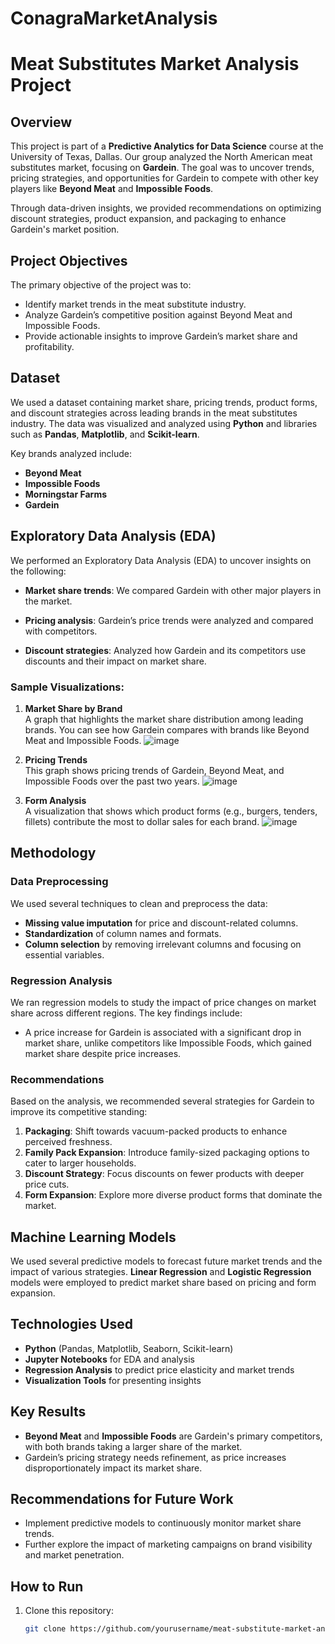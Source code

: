 # ConagraMarketAnalysis
# Meat Substitutes Market Analysis Project

## Overview
This project is part of a **Predictive Analytics for Data Science** course at the University of Texas, Dallas. Our group analyzed the North American meat substitutes market, focusing on **Gardein**. The goal was to uncover trends, pricing strategies, and opportunities for Gardein to compete with other key players like **Beyond Meat** and **Impossible Foods**. 

Through data-driven insights, we provided recommendations on optimizing discount strategies, product expansion, and packaging to enhance Gardein's market position.

## Project Objectives
The primary objective of the project was to:
- Identify market trends in the meat substitute industry.
- Analyze Gardein’s competitive position against Beyond Meat and Impossible Foods.
- Provide actionable insights to improve Gardein’s market share and profitability.

## Dataset
We used a dataset containing market share, pricing trends, product forms, and discount strategies across leading brands in the meat substitutes industry. The data was visualized and analyzed using **Python** and libraries such as **Pandas**, **Matplotlib**, and **Scikit-learn**.

Key brands analyzed include:
- **Beyond Meat**
- **Impossible Foods**
- **Morningstar Farms**
- **Gardein**

## Exploratory Data Analysis (EDA)
We performed an Exploratory Data Analysis (EDA) to uncover insights on the following:
- **Market share trends**: We compared Gardein with other major players in the market.





- **Pricing analysis**: Gardein’s price trends were analyzed and compared with competitors.
- **Discount strategies**: Analyzed how Gardein and its competitors use discounts and their impact on market share.

### Sample Visualizations:
1. **Market Share by Brand**  
   A graph that highlights the market share distribution among leading brands. You can see how Gardein compares with brands like Beyond Meat and Impossible Foods.
![image](https://github.com/user-attachments/assets/c75ee437-7e56-47db-bc6e-3f57df9d87a5)
2. **Pricing Trends**  
   This graph shows pricing trends of Gardein, Beyond Meat, and Impossible Foods over the past two years.
   ![image](https://github.com/user-attachments/assets/7082d55c-face-4b5e-8857-8e2bb199f047)


4. **Form Analysis**  
   A visualization that shows which product forms (e.g., burgers, tenders, fillets) contribute the most to dollar sales for each brand.
![image](https://github.com/user-attachments/assets/22905eb3-5378-4297-bf58-49993a923c8d)

## Methodology
### Data Preprocessing
We used several techniques to clean and preprocess the data:
- **Missing value imputation** for price and discount-related columns.
- **Standardization** of column names and formats.
- **Column selection** by removing irrelevant columns and focusing on essential variables.

### Regression Analysis
We ran regression models to study the impact of price changes on market share across different regions. The key findings include:
- A price increase for Gardein is associated with a significant drop in market share, unlike competitors like Impossible Foods, which gained market share despite price increases.

### Recommendations
Based on the analysis, we recommended several strategies for Gardein to improve its competitive standing:
1. **Packaging**: Shift towards vacuum-packed products to enhance perceived freshness.
2. **Family Pack Expansion**: Introduce family-sized packaging options to cater to larger households.
3. **Discount Strategy**: Focus discounts on fewer products with deeper price cuts.
4. **Form Expansion**: Explore more diverse product forms that dominate the market.

## Machine Learning Models
We used several predictive models to forecast future market trends and the impact of various strategies. **Linear Regression** and **Logistic Regression** models were employed to predict market share based on pricing and form expansion.

## Technologies Used
- **Python** (Pandas, Matplotlib, Seaborn, Scikit-learn)
- **Jupyter Notebooks** for EDA and analysis
- **Regression Analysis** to predict price elasticity and market trends
- **Visualization Tools** for presenting insights

## Key Results
- **Beyond Meat** and **Impossible Foods** are Gardein's primary competitors, with both brands taking a larger share of the market.
- Gardein’s pricing strategy needs refinement, as price increases disproportionately impact its market share.

## Recommendations for Future Work
- Implement predictive models to continuously monitor market share trends.
- Further explore the impact of marketing campaigns on brand visibility and market penetration.

## How to Run
1. Clone this repository:
   ```bash
   git clone https://github.com/yourusername/meat-substitute-market-analysis.git
